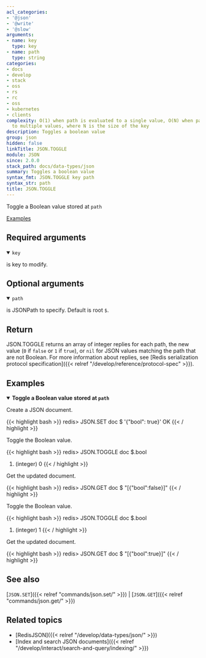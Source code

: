 ```yaml
---
acl_categories:
- '@json'
- '@write'
- '@slow'
arguments:
- name: key
  type: key
- name: path
  type: string
categories:
- docs
- develop
- stack
- oss
- rs
- rc
- oss
- kubernetes
- clients
complexity: O(1) when path is evaluated to a single value, O(N) when path is evaluated
  to multiple values, where N is the size of the key
description: Toggles a boolean value
group: json
hidden: false
linkTitle: JSON.TOGGLE
module: JSON
since: 2.0.0
stack_path: docs/data-types/json
summary: Toggles a boolean value
syntax_fmt: JSON.TOGGLE key path
syntax_str: path
title: JSON.TOGGLE
---
```

Toggle a Boolean value stored at `path`

[Examples](#examples)

## Required arguments

<details open><summary><code>key</code></summary> 

is key to modify.
</details>

## Optional arguments

<details open><summary><code>path</code></summary> 

is JSONPath to specify. Default is root `$`. 

</details>

## Return

JSON.TOGGLE returns an array of integer replies for each path, the new value (`0` if `false` or `1` if `true`), or `nil` for JSON values matching the path that are not Boolean.
For more information about replies, see [Redis serialization protocol specification]({{< relref "/develop/reference/protocol-spec" >}}).

## Examples

<details open>
<summary><b>Toggle a Boolean value stored at <code>path</code></b></summary>

Create a JSON document.

{{< highlight bash >}}
redis> JSON.SET doc $ '{"bool": true}'
OK
{{< / highlight >}}

Toggle the Boolean value.

{{< highlight bash >}}
redis> JSON.TOGGLE doc $.bool
1) (integer) 0
{{< / highlight >}}

Get the updated document.

{{< highlight bash >}}
redis> JSON.GET doc $
"[{\"bool\":false}]"
{{< / highlight >}}

Toggle the Boolean value.

{{< highlight bash >}}
redis> JSON.TOGGLE doc $.bool
1) (integer) 1
{{< / highlight >}}

Get the updated document.

{{< highlight bash >}}
redis> JSON.GET doc $
"[{\"bool\":true}]"
{{< / highlight >}}
</details>

## See also

[`JSON.SET`]({{< relref "commands/json.set/" >}}) | [`JSON.GET`]({{< relref "commands/json.get/" >}}) 

## Related topics

* [RedisJSON]({{< relref "/develop/data-types/json/" >}})
* [Index and search JSON documents]({{< relref "/develop/interact/search-and-query/indexing/" >}})

